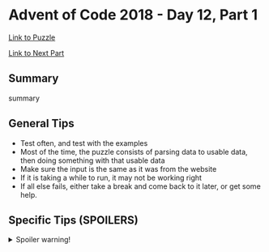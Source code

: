 # Advent of Code 2018 - Day 12, Part 1

[Link to Puzzle](https://adventofcode.com/2018/day/12)

[Link to Next Part](https://github.com/CodingAP/unofficial-aoc-syllabus/blob/main/years/2018/day12/part2.md)

## Summary
summary

## General Tips
- Test often, and test with the examples
- Most of the time, the puzzle consists of parsing data to usable data, then doing something with that usable data
- Make sure the input is the same as it was from the website
- If it is taking a while to run, it may not be working right
- If all else fails, either take a break and come back to it later, or get some help.

## Specific Tips (SPOILERS)
<details> <summary>Spoiler warning!</summary>

specific tips

</details>